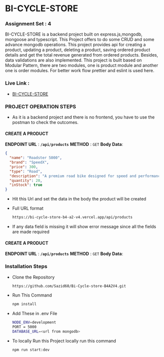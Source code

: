 # BI-CYCLE-STORE

### Assignment Set : 4

BI-CYCLE-STORE is a backend project built on express.js,mongodb, mongoose and typescript. This Project offers to do some CRUD and some advance mongodb operations. This project provides api for creating a product, updating a product, deleting a product, saving ordered product details and get the total revenue generated from ordered products. Besides, data validations are also implemented. This project is built based on Modular Pattern, there are two modules, one is product module and another one is order modules. For better work flow prettier and eslint is used here.

### Live Link :

- [BI-CYCLE-STORE](https://bi-cycle-store-b4-a2-v4.vercel.app/)

### PROJECT OPERATION STEPS

- As it is a backend project and there is no frontend, you have to use the postman to check the outcomes.

#### CREATE A PRODUCT

**ENDPOINT URL** : **`/api/products`**
**METHOD** : `GET`
**Body Data**:

```json
{
  "name": "Roadster 5000",
  "brand": "SpeedX",
  "price": 300,
  "type": "Road",
  "description": "A premium road bike designed for speed and performance.",
  "quantity": 20,
  "inStock": true
}
```

- Hit this Url and set the data in the body the product will be created
- Full URL format

  ```bash
  https://bi-cycle-store-b4-a2-v4.vercel.app/api/products
  ```

- If any data field is missing it will show error message since all the fields are made required

#### CREATE A PRODUCT

**ENDPOINT URL** : **`/api/products`**
**METHOD** : `GET`
**Body Data**:

### Installation Steps

- Clone the Repository

  ```bash
  https://github.com/Sazid60/Bi-Cycle-store-B4A2V4.git

  ```

- Run This Command
  ```bash
  npm install
  ```
- Add These in .env File

  ```bash
  NODE_ENV=development
  PORT = 5000
  DATABASE_URL=<url from mongodb>

  ```

- To locally Run this Project locally run this command
  ```bash
  npm run start:dev
  ```
